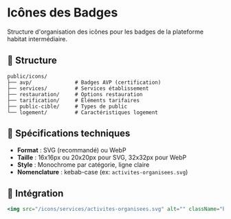 # Icônes des Badges

Structure d'organisation des icônes pour les badges de la plateforme habitat intermédiaire.

## 📁 Structure

```
public/icons/
├── avp/              # Badges AVP (certification)
├── services/         # Services établissement  
├── restauration/     # Options restauration
├── tarification/     # Éléments tarifaires
├── public-cible/     # Types de public
└── logement/         # Caractéristiques logement
```

## 🎨 Spécifications techniques

- **Format** : SVG (recommandé) ou WebP
- **Taille** : 16x16px ou 20x20px pour SVG, 32x32px pour WebP
- **Style** : Monochrome par catégorie, ligne claire
- **Nomenclature** : kebab-case (ex: `activites-organisees.svg`)

## 🎯 Intégration

```jsx
<img src="/icons/services/activites-organisees.svg" alt="" className="badge-icon" />
```
